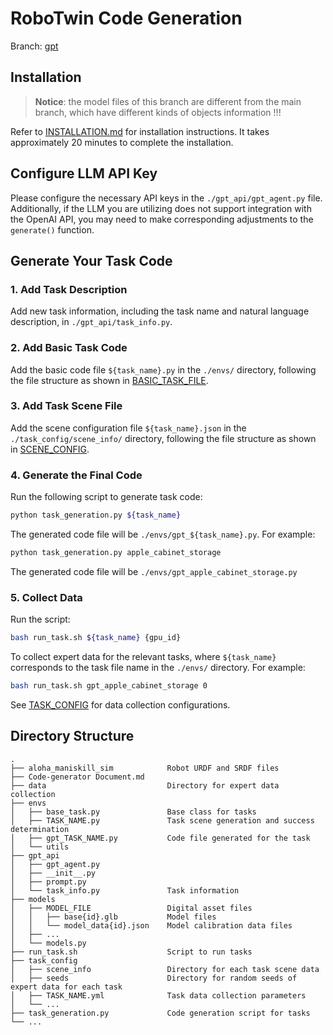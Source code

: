 # RoboTwin Code Generation
Branch: [gpt](https://github.com/TianxingChen/RoboTwin/tree/gpt)

## Installation
> **Notice**: the model files of this branch are different from the main branch, which have different kinds of objects information !!!

Refer to [INSTALLATION.md](./INSTALLATION.md) for installation instructions. It takes approximately 20 minutes to complete the installation.

## Configure LLM API Key

Please configure the necessary API keys in the `./gpt_api/gpt_agent.py` file. Additionally, if the LLM you are utilizing does not support integration with the OpenAI API, you may need to make corresponding adjustments to the `generate()` function.

## Generate Your Task Code

### 1. **Add Task Description**
   
Add new task information, including the task name and natural language description, in `./gpt_api/task_info.py`.

### 2. **Add Basic Task Code**
   
Add the basic code file `${task_name}.py` in the `./envs/` directory, following the file structure as shown in [BASIC_TASK_FILE](./envs/README.md).

### 3. **Add Task Scene File**
   
   Add the scene configuration file `${task_name}.json` in the `./task_config/scene_info/` directory, following the file structure as shown in [SCENE_CONFIG](./task_config/scene_info/README.md).

### 4. **Generate the Final Code**

Run the following script to generate task code:
```bash
python task_generation.py ${task_name}
```
The generated code file will be `./envs/gpt_${task_name}.py`. For example:
```bash
python task_generation.py apple_cabinet_storage
```
The generated code file will be `./envs/gpt_apple_cabinet_storage.py`
   
### 5. **Collect Data**
   
Run the script:
```bash
bash run_task.sh ${task_name} {gpu_id}
```
To collect expert data for the relevant tasks, where `${task_name}` corresponds to the task file name in the `./envs/` directory. For example:
```bash
bash run_task.sh gpt_apple_cabinet_storage 0
```
See [TASK_CONFIG](./task_config/README.md) for data collection configurations.

## Directory Structure
```
.
├── aloha_maniskill_sim            Robot URDF and SRDF files
├── Code-generator Document.md
├── data                           Directory for expert data collection
├── envs
│   ├── base_task.py               Base class for tasks
│   ├── TASK_NAME.py               Task scene generation and success determination
│   ├── gpt_TASK_NAME.py           Code file generated for the task
│   └── utils
├── gpt_api
│   ├── gpt_agent.py                
│   ├── __init__.py
│   ├── prompt.py
│   └── task_info.py               Task information
├── models
│   ├── MODEL_FILE                 Digital asset files
│   │   ├── base{id}.glb           Model files
│   │   └── model_data{id}.json    Model calibration data files
│   ├── ...
│   └── models.py
├── run_task.sh                    Script to run tasks
├── task_config
│   ├── scene_info                 Directory for each task scene data
│   ├── seeds                      Directory for random seeds of expert data for each task
│   ├── TASK_NAME.yml              Task data collection parameters
│   └── ...
├── task_generation.py             Code generation script for tasks
└── ...
```